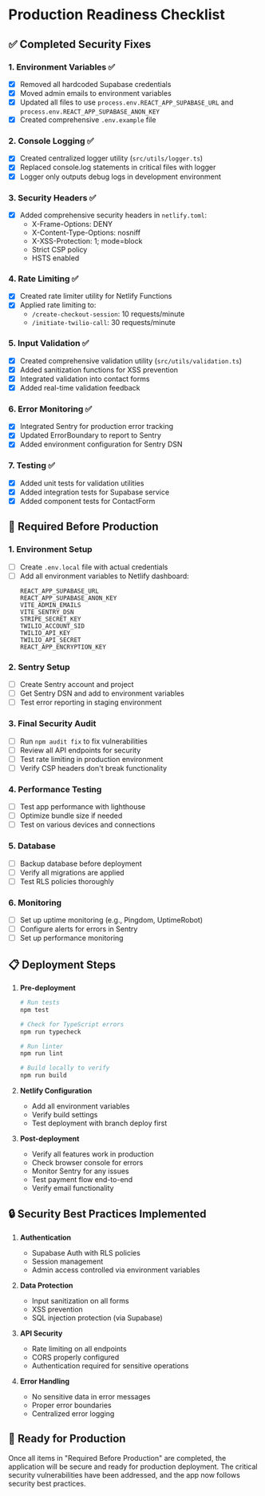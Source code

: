 # Production Readiness Checklist

## ✅ Completed Security Fixes

### 1. **Environment Variables** ✅
- [x] Removed all hardcoded Supabase credentials
- [x] Moved admin emails to environment variables
- [x] Updated all files to use `process.env.REACT_APP_SUPABASE_URL` and `process.env.REACT_APP_SUPABASE_ANON_KEY`
- [x] Created comprehensive `.env.example` file

### 2. **Console Logging** ✅
- [x] Created centralized logger utility (`src/utils/logger.ts`)
- [x] Replaced console.log statements in critical files with logger
- [x] Logger only outputs debug logs in development environment

### 3. **Security Headers** ✅
- [x] Added comprehensive security headers in `netlify.toml`:
  - X-Frame-Options: DENY
  - X-Content-Type-Options: nosniff
  - X-XSS-Protection: 1; mode=block
  - Strict CSP policy
  - HSTS enabled

### 4. **Rate Limiting** ✅
- [x] Created rate limiter utility for Netlify Functions
- [x] Applied rate limiting to:
  - `/create-checkout-session`: 10 requests/minute
  - `/initiate-twilio-call`: 30 requests/minute

### 5. **Input Validation** ✅
- [x] Created comprehensive validation utility (`src/utils/validation.ts`)
- [x] Added sanitization functions for XSS prevention
- [x] Integrated validation into contact forms
- [x] Added real-time validation feedback

### 6. **Error Monitoring** ✅
- [x] Integrated Sentry for production error tracking
- [x] Updated ErrorBoundary to report to Sentry
- [x] Added environment configuration for Sentry DSN

### 7. **Testing** ✅
- [x] Added unit tests for validation utilities
- [x] Added integration tests for Supabase service
- [x] Added component tests for ContactForm

## 🚧 Required Before Production

### 1. **Environment Setup**
- [ ] Create `.env.local` file with actual credentials
- [ ] Add all environment variables to Netlify dashboard:
  ```
  REACT_APP_SUPABASE_URL
  REACT_APP_SUPABASE_ANON_KEY
  VITE_ADMIN_EMAILS
  VITE_SENTRY_DSN
  STRIPE_SECRET_KEY
  TWILIO_ACCOUNT_SID
  TWILIO_API_KEY
  TWILIO_API_SECRET
  REACT_APP_ENCRYPTION_KEY
  ```

### 2. **Sentry Setup**
- [ ] Create Sentry account and project
- [ ] Get Sentry DSN and add to environment variables
- [ ] Test error reporting in staging environment

### 3. **Final Security Audit**
- [ ] Run `npm audit fix` to fix vulnerabilities
- [ ] Review all API endpoints for security
- [ ] Test rate limiting in production environment
- [ ] Verify CSP headers don't break functionality

### 4. **Performance Testing**
- [ ] Test app performance with lighthouse
- [ ] Optimize bundle size if needed
- [ ] Test on various devices and connections

### 5. **Database**
- [ ] Backup database before deployment
- [ ] Verify all migrations are applied
- [ ] Test RLS policies thoroughly

### 6. **Monitoring**
- [ ] Set up uptime monitoring (e.g., Pingdom, UptimeRobot)
- [ ] Configure alerts for errors in Sentry
- [ ] Set up performance monitoring

## 📋 Deployment Steps

1. **Pre-deployment**
   ```bash
   # Run tests
   npm test
   
   # Check for TypeScript errors
   npm run typecheck
   
   # Run linter
   npm run lint
   
   # Build locally to verify
   npm run build
   ```

2. **Netlify Configuration**
   - Add all environment variables
   - Verify build settings
   - Test deployment with branch deploy first

3. **Post-deployment**
   - Verify all features work in production
   - Check browser console for errors
   - Monitor Sentry for any issues
   - Test payment flow end-to-end
   - Verify email functionality

## 🔒 Security Best Practices Implemented

1. **Authentication**
   - Supabase Auth with RLS policies
   - Session management
   - Admin access controlled via environment variables

2. **Data Protection**
   - Input sanitization on all forms
   - XSS prevention
   - SQL injection protection (via Supabase)

3. **API Security**
   - Rate limiting on all endpoints
   - CORS properly configured
   - Authentication required for sensitive operations

4. **Error Handling**
   - No sensitive data in error messages
   - Proper error boundaries
   - Centralized error logging

## 🚀 Ready for Production

Once all items in "Required Before Production" are completed, the application will be secure and ready for production deployment. The critical security vulnerabilities have been addressed, and the app now follows security best practices.